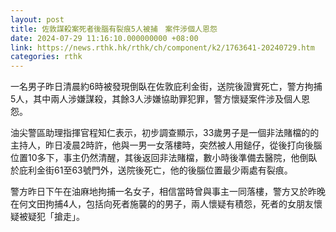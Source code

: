 ```yaml
---
layout: post
title: 佐敦謀殺案死者後腦有裂痕5人被捕　案件涉個人恩怨
date: 2024-07-29 11:16:10.000000000 +08:00
link: https://news.rthk.hk/rthk/ch/component/k2/1763641-20240729.htm
categories: rthk
---
```


一名男子昨日清晨約6時被發現倒臥在佐敦庇利金街，送院後證實死亡，警方拘捕5人，其中兩人涉嫌謀殺，其餘3人涉嫌協助罪犯罪，警方懷疑案件涉及個人恩怨。

油尖警區助理指揮官程知仁表示，初步調查顯示，33歲男子是一個非法賭檔的的主持人，昨日凌晨2時許，他與一男一女落樓時，突然被人用鎚仔，從後打向後腦位置10多下，事主仍然清醒，其後返回非法賭檔，數小時後準備去醫院，他倒臥於庇利金街61至63號門外，送院後死亡，他的後腦位置最少兩處有裂痕。

警方昨日下午在油麻地拘捕一名女子，相信當時曾與事主一同落樓，警方又於昨晚在何文田拘捕4人，包括向死者施襲的的男子，兩人懷疑有積怨，死者的女朋友懷疑被疑犯「搶走」。

